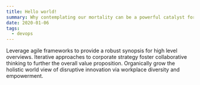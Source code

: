 ```yaml
---
title: Hello world!
summary: Why contemplating our mortality can be a powerful catalyst for change
date: 2020-01-06
tags:
  - devops
---
```

Leverage agile frameworks to provide a robust synopsis for high level overviews. Iterative approaches to corporate strategy foster collaborative thinking to further the overall value proposition. Organically grow the holistic world view of disruptive innovation via workplace diversity and empowerment.

